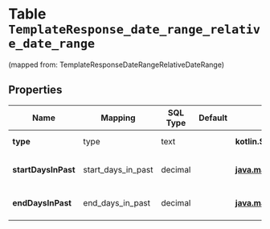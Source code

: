 
# Table `TemplateResponse_date_range_relative_date_range`
(mapped from: TemplateResponseDateRangeRelativeDateRange)

## Properties
Name | Mapping | SQL Type | Default | Type | Description | Notes
---- | ------- | -------- | ------- | ---- | ----------- | -----
**type** | type | text |  | **kotlin.String** | The date range type |  [optional]
**startDaysInPast** | start_days_in_past | decimal |  | [**java.math.BigDecimal**](java.math.BigDecimal.md) | The start date of the date range |  [optional]
**endDaysInPast** | end_days_in_past | decimal |  | [**java.math.BigDecimal**](java.math.BigDecimal.md) | The end date of the date range |  [optional]





